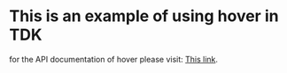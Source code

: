 # This is an example of using hover in TDK
for the API documentation of hover please visit: [This link](https://help.testim.io/docs/hover).